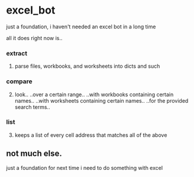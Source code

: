# excel_bot

just a foundation, i haven't needed an excel bot in a long time

all it does right now is..

### extract
1. parse files, workbooks, and worksheets into dicts and such

### compare
2. look.. 
      ..over a certain range.. 
      ..with workbooks containing certain names.. 
      ..with worksheets containing certain names..
      ..for the provided search terms..

### list
3. keeps a list of every cell address that matches all of the above

## not much else.
just a foundation for next time i need to do something with excel
